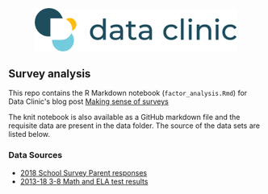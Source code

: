 <p align="center">
  <img src="site-logo.png" width="400"/>
</p>

## Survey analysis
This repo contains the R Markdown notebook (`factor_analysis.Rmd`) for Data Clinic's blog post [Making sense of surveys](https://medium.com/dataclinic/making-sense-of-surveys-754fdc1372ed)

The knit notebook is also available as a GitHub markdown file and the requisite data are present in the data folder. The source of the data sets are listed below.

### Data Sources
- [2018 School Survey Parent responses](https://auth-infohub.nyced.org/docs/default-source/default-document-library/2018-public-data-file_parent.xlsx)
- [2013-18 3-8 Math and ELA test results](https://infohub.nyced.org/reports-and-policies/citywide-information-and-data/test-results)

